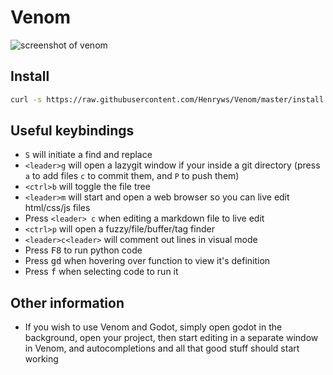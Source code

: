 # Venom

![screenshot of venom](https://user-images.githubusercontent.com/58742515/155021365-64b677cd-4841-4126-8b98-74377be1cbe3.png)

## Install
```bash
curl -s https://raw.githubusercontent.com/Henryws/Venom/master/install.sh | bash
```

## Useful keybindings
* `S` will initiate a find and replace
* `<leader>g` will open a lazygit window if your inside a git directory (press `a` to add files `c` to commit them, and `P` to push them)
* `<ctrl>b` will toggle the file tree
* `<leader>m` will start and open a web browser so you can live edit html/css/js files
* Press `<leader> c` when editing a markdown file to live edit
* `<ctrl>p` will open a fuzzy/file/buffer/tag finder
* `<leader>c<leader>` will comment out lines in visual mode
* Press <kbd>F8</kbd> to run python code
* Press <kbd>gd</kbd> when hovering over function to view it's definition
* Press <kbd><leader> f</kbd> when selecting code to run it

## Other information
* If you wish to use Venom and Godot, simply open godot in the background, open your project, then start editing in a separate window in Venom, and autocompletions and all that good stuff should start working
